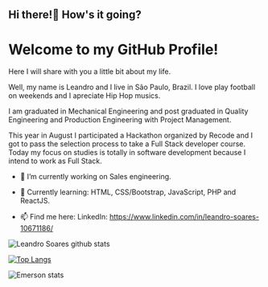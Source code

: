 ## Hi there!👋 How's it going?

# Welcome to my GitHub Profile!

Here I will share with you a little bit about my life.

Well, my name is Leandro and I live in São Paulo, Brazil. I love play football on weekends and I apreciate Hip Hop musics.

I am graduated in Mechanical Engineering and post graduated in Quality Engineering and Production Engineering with Project Management.

This year in August I participated a Hackathon organized by Recode and I got to pass the selection process to take a Full Stack developer course. Today my focus on studies is totally in software development because I intend to work as Full Stack.

- 🔭 I’m currently working on Sales engineering.

- 🌱 Currently learning: HTML, CSS/Bootstrap, JavaScript, PHP and ReactJS.

- 📫 Find me here: LinkedIn: https://www.linkedin.com/in/leandro-soares-10671186/

![Leandro Soares github stats](https://github-readme-stats.vercel.app/api?username=LeandroSoares31&show_icons=true&theme=radical)

[![Top Langs](https://github-readme-stats.vercel.app/api/top-langs/?username=LeandroSoares31&layout=compact/?username=LeandroSoares31&show_icons=true&theme=bear)](https://github.com/leandrosoares31/github-readme-stats)


![Emerson stats](https://github-readme-stats.vercel.app/api?username=emersonope&show_icons=true&theme=radical)
